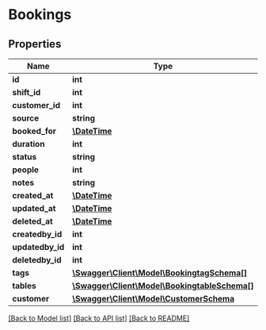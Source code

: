 # Bookings

## Properties
Name | Type | Description | Notes
------------ | ------------- | ------------- | -------------
**id** | **int** |  | [optional] 
**shift_id** | **int** |  | [optional] 
**customer_id** | **int** |  | 
**source** | **string** |  | [optional] 
**booked_for** | [**\DateTime**](\DateTime.md) |  | 
**duration** | **int** |  | 
**status** | **string** |  | 
**people** | **int** |  | [optional] 
**notes** | **string** |  | [optional] 
**created_at** | [**\DateTime**](\DateTime.md) |  | [optional] 
**updated_at** | [**\DateTime**](\DateTime.md) |  | [optional] 
**deleted_at** | [**\DateTime**](\DateTime.md) |  | [optional] 
**createdby_id** | **int** |  | [optional] 
**updatedby_id** | **int** |  | [optional] 
**deletedby_id** | **int** |  | [optional] 
**tags** | [**\Swagger\Client\Model\BookingtagSchema[]**](BookingtagSchema.md) |  | [optional] 
**tables** | [**\Swagger\Client\Model\BookingtableSchema[]**](BookingtableSchema.md) |  | [optional] 
**customer** | [**\Swagger\Client\Model\CustomerSchema**](CustomerSchema.md) |  | [optional] 

[[Back to Model list]](../../README.md#documentation-for-models) [[Back to API list]](../../README.md#documentation-for-api-endpoints) [[Back to README]](../../README.md)

